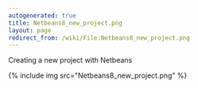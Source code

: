 ```yaml
---
autogenerated: true
title: Netbeans8_new_project.png
layout: page
redirect_from: /wiki/File:Netbeans8_new_project.png
---
```


Creating a new project with Netbeans

{% include img src="Netbeans8_new_project.png" %}

